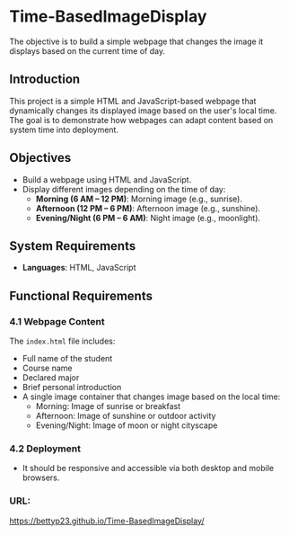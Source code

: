 # Time-BasedImageDisplay
The objective is to build a simple webpage that changes the image it displays based on the current time of day. 

## Introduction
This project is a simple HTML and JavaScript-based webpage that dynamically changes its displayed image based on the user's local time. The goal is to demonstrate how webpages can adapt content based on system time into deployment.

## Objectives
- Build a webpage using HTML and JavaScript.
- Display different images depending on the time of day:
  - **Morning (6 AM – 12 PM)**: Morning image (e.g., sunrise).
  - **Afternoon (12 PM – 6 PM)**: Afternoon image (e.g., sunshine).
  - **Evening/Night (6 PM – 6 AM)**: Night image (e.g., moonlight).

## System Requirements

- **Languages**: HTML, JavaScript 

## Functional Requirements

### 4.1 Webpage Content
The `index.html` file includes:
- Full name of the student
- Course name
- Declared major
- Brief personal introduction
- A single image container that changes image based on the local time:
  - Morning: Image of sunrise or breakfast
  - Afternoon: Image of sunshine or outdoor activity
  - Evening/Night: Image of moon or night cityscape

### 4.2 Deployment
- It should be responsive and accessible via both desktop and mobile browsers.

### URL:
https://bettyp23.github.io/Time-BasedImageDisplay/
